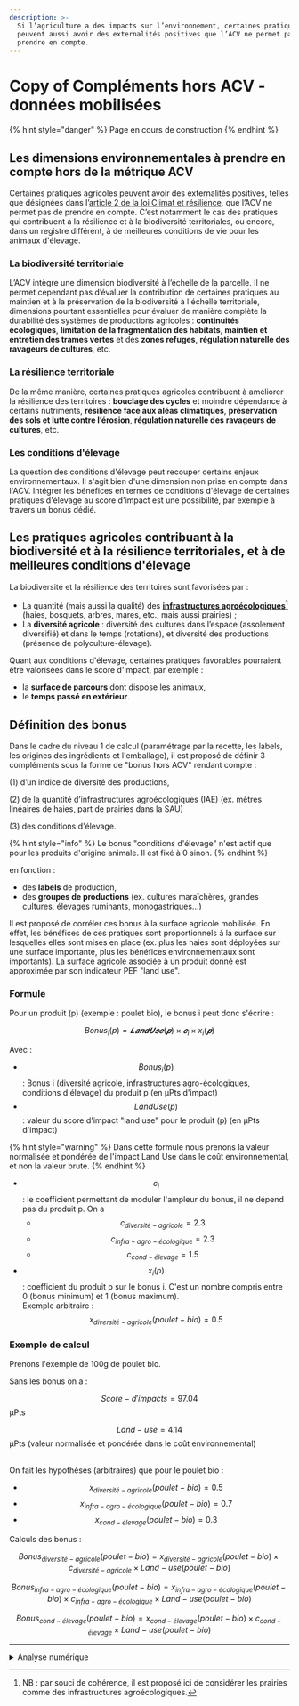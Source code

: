 ```yaml
---
description: >-
  Si l’agriculture a des impacts sur l’environnement, certaines pratiques
  peuvent aussi avoir des externalités positives que l’ACV ne permet pas de
  prendre en compte.
---
```


# Copy of Compléments hors ACV - données mobilisées



{% hint style="danger" %}
Page en cours de construction
{% endhint %}

## Les dimensions environnementales à prendre en compte hors de la métrique ACV&#x20;

Certaines pratiques agricoles peuvent avoir des externalités positives, telles que désignées dans l’[article 2 de la loi Climat et résilience](https://www.legifrance.gouv.fr/jorf/article_jo/JORFARTI000043956979), que l’ACV ne permet pas de prendre en compte. C’est notamment le cas des pratiques qui contribuent à la résilience et à la biodiversité territoriales, ou encore, dans un registre différent, à de meilleures conditions de vie pour les animaux d'élevage.

### La biodiversité territoriale&#x20;

L’ACV intègre une dimension biodiversité à l’échelle de la parcelle. Il ne permet cependant pas d’évaluer la contribution de certaines pratiques au maintien et à la préservation de la biodiversité à l'échelle territoriale, dimensions pourtant essentielles pour évaluer de manière complète la durabilité des systèmes de productions agricoles : **continuités écologiques**, **limitation de la fragmentation des habitats**, **maintien et entretien des trames vertes** et des **zones refuges**, **régulation naturelle des ravageurs de cultures**, etc.

### La résilience territoriale&#x20;

De la même manière, certaines pratiques agricoles contribuent à améliorer la résilience des territoires : **bouclage des cycles** et moindre dépendance à certains nutriments, **résilience face aux aléas climatiques**, **préservation des sols et lutte contre l’érosion**, **régulation naturelle des ravageurs de cultures**, etc.&#x20;

### Les conditions d'élevage

La question des conditions d'élevage peut recouper certains enjeux environnementaux. Il s'agit bien d'une dimension non prise en compte dans l'ACV. Intégrer les bénéfices en termes de conditions d'élevage de certaines pratiques d'élevage au score d'impact est une possibilité, par exemple à travers un bonus dédié.&#x20;

## Les pratiques agricoles contribuant à la biodiversité et à la résilience territoriales, et à de meilleures conditions d'élevage

La biodiversité et la résilience des territoires sont favorisées par :&#x20;

* La quantité (mais aussi la qualité) des [**infrastructures agroécologiques**](#user-content-fn-1)[^1] (haies, bosquets, arbres, mares, etc., mais aussi prairies) ;
* La **diversité agricole** : diversité des cultures dans l’espace (assolement diversifié) et dans le temps (rotations), et diversité des productions (présence de polyculture-élevage).

Quant aux conditions d'élevage, certaines pratiques favorables pourraient être valorisées dans le score d'impact, par exemple :

* la **surface de parcours** dont dispose les animaux,
* le **temps passé en extérieur**.

## Définition des bonus

Dans le cadre du niveau 1 de calcul (paramétrage par la recette, les labels, les origines des ingrédients et l'emballage), il est proposé de définir 3 compléments sous la forme de "bonus hors ACV" rendant compte :&#x20;

(1) d’un indice de diversité des productions,

(2) de la quantité d’infrastructures agroécologiques (IAE) (ex. mètres linéaires de haies, part de prairies dans la SAU)

(3) des conditions d'élevage.

{% hint style="info" %}
Le bonus "conditions d'élevage" n'est actif que pour les produits d'origine animale. Il est fixé à 0 sinon.
{% endhint %}

en fonction :&#x20;

* des **labels** de production,
* des **groupes de productions** (ex. cultures maraîchères, grandes cultures, élevages ruminants, monogastriques...)

Il est proposé de corréler ces bonus à la surface agricole mobilisée. En effet, les bénéfices de ces pratiques sont proportionnels à la surface sur lesquelles elles sont mises en place (ex. plus les haies sont déployées sur une surface importante, plus les bénéfices environnementaux sont importants). La surface agricole associée à un produit donné est approximée par son indicateur PEF "land use".

### Formule

Pour un produit (p) (exemple : poulet bio), le bonus i peut donc s'écrire :&#x20;

$$
Bonus_i (p) = 𝑳𝒂𝒏𝒅𝑼𝒔𝒆(𝒑)×𝒄_i ×x_i(𝒑)
$$

Avec :&#x20;

* $$Bonus_i(p)$$: Bonus i (diversité agricole, infrastructures agro-écologiques, conditions d'élevage) du produit p (en µPts d'impact)
* $$LandUse(p)$$: valeur du score d'impact "land use" pour le produit (p) (en µPts d'impact)

{% hint style="warning" %}
Dans cette formule nous prenons la valeur normalisée et pondérée de l'impact Land Use dans le coût environnemental, et non la valeur brute.
{% endhint %}

* $$c_i$$ : le coefficient permettant de moduler l'ampleur du bonus, il ne dépend pas du produit p. On a&#x20;
  * $$c_{diversité-agricole} = 2.3$$
  * $$c_{infra-agro-écologique} = 2.3$$
  * $$c_{cond-élevage} = 1.5$$
* $$x_i(p)$$: coefficient du produit p sur le bonus i. C'est un nombre compris entre 0 (bonus minimum) et 1 (bonus maximum). \
  Exemple arbitraire : $$x_{diversité-agricole}(poulet -bio) = 0.5$$

### Exemple de calcul

Prenons l'exemple de 100g de poulet bio.

Sans les bonus on a :

$$Score-d'impacts = 97.04$$ µPts

$$Land-use = 4.14$$ µPts (valeur normalisée et pondérée dans le coût environnemental)

\
On fait les hypothèses (arbitraires) que pour le poulet bio :

* $$x_{diversité-agricole} (poulet - bio)= 0.5$$
* $$x_{infra-agro-écologique} (poulet - bio)= 0.7$$
*   $$x_{cond-élevage} (poulet - bio)= 0.3$$



Calculs des bonus :

$$Bonus_{diversité-agricole} (poulet - bio)=  x_{diversité-agricole}(poulet - bio) × c_{diversité-agricole} × Land-use (poulet - bio)$$

$$Bonus_{infra-agro-écologique} (poulet - bio)=  x_{infra-agro-écologique} (poulet - bio) × c_{infra-agro-écologique} × Land-use(poulet - bio)$$

$$Bonus_{cond-élevage} (poulet - bio)=  x_{cond-élevage} (poulet - bio)×c_{cond-élevage} × Land-use(poulet - bio)$$

***

<details>

<summary>Analyse numérique</summary>

```

Bonus_diversité_agricole = 0.5 * 2.3 * 4.14 
Bonus_diversité_agricole = 4.76 µPts d'impacts


Bonus_infra_agro_écologique = 0.7 * 2.3 * 4.14 
Bonus_infra_agro_écologique = 6.67 µPts d'impacts

Bonus_cond_élevage = 0.3 * 1.5 * 4.14 
Bonus_cond_élevage = 1.86 µPts d'impacts


Bonus_total = Bonus_diversité_agricole + Bonus_infra_agro_écologique + Bonus_cond_élevage
Bonus_total = 4.76 + 6.67 + 1.86
Bonus_total = 13.3 µPts d'impacts

```

On a finalement :

```
Score d'impacts avant bonus = 97.04 µPts d'impact

Score d'impacts après bonus = Score d'impacts avant bonus - Bonus_total
Score d'impacts après bonus = 97.04 - 13.3
Score d'impacts après bonus = 83.74 µPts d'impact
```

</details>



[^1]: NB : par souci de cohérence, il est proposé ici de considérer les prairies comme des infrastructures agroécologiques.
